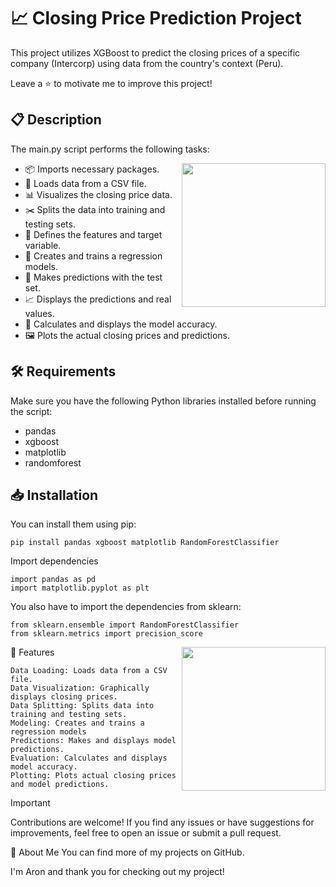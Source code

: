 # 📈 Closing Price Prediction Project
This project utilizes XGBoost to predict the closing prices of a specific company (Intercorp) using data from the country's context (Peru).

Leave a ⭐ to motivate me to improve this project!

## 📋 Description
The main.py script performs the following tasks:

<img align="right" src="https://i.giphy.com/gutZ5Pm6Xl62eIf5RZ.webp" height="230">

- 📦 Imports necessary packages.
- 📄 Loads data from a CSV file.
- 📊 Visualizes the closing price data.
- ✂️ Splits the data into training and testing sets.
- 🎯 Defines the features and target variable.
- 🤖 Creates and trains a regression models.
- 🔮 Makes predictions with the test set.
- 📈 Displays the predictions and real values.
- 🧮 Calculates and displays the model accuracy.
- 🖼️ Plots the actual closing prices and predictions.

## 🛠️ Requirements
Make sure you have the following Python libraries installed before running the script:

- pandas
- xgboost
- matplotlib
- randomforest
  
## 📥 Installation
You can install them using pip:

```
pip install pandas xgboost matplotlib RandomForestClassifier
```

Import dependencies
```
import pandas as pd
import matplotlib.pyplot as plt
```

You also have to import the dependencies from sklearn:

```
from sklearn.ensemble import RandomForestClassifier
from sklearn.metrics import precision_score
```

<img align="right" src="https://i.giphy.com/gutZ5Pm6Xl62eIf5RZ.webp" height="230">

🌟 Features
```
Data Loading: Loads data from a CSV file.
Data Visualization: Graphically displays closing prices.
Data Splitting: Splits data into training and testing sets.
Modeling: Creates and trains a regression models
Predictions: Makes and displays model predictions.
Evaluation: Calculates and displays model accuracy.
Plotting: Plots actual closing prices and model predictions.
```

>[!IMPORTANT]
>Contributions are welcome! If you find any issues or have suggestions for improvements, feel free to open an issue or submit a pull request.

👤 About Me
You can find more of my projects on GitHub.

I'm Aron and thank you for checking out my project!
